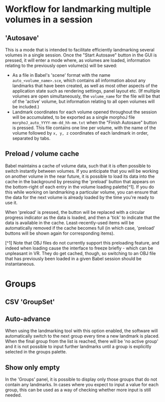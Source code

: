 # Workflow for landmarking multiple volumes in a session

## 'Autosave'
This is a mode that is intended to facilitate efficiently landmarking several volumes in a single session. Once the "Start Autosave" button in the GUI is pressed, it will enter a mode where, as volumes are loaded, information relating to the previously open volume(s) will be saved:
- As a file in Babel's 'scene' format with the name `auto_<volume_name>.sce`, which contains all information about any landmarks that have been created, as well as most other aspects of the application state such as rendering settings, panel layout etc. (If multiple volumes are open simultaneously, the `volume_name` for the file will be that of the 'active' volume, but information relating to all open volumes will be included.)
- Landmark coordinates for each volume opened throughout the session will be accumulated, to be exported as a single morphoJ file `morphoJ_auto_YYYY-mm-dd_hh-mm.txt` when the "Finish Autosave" button is pressed. This file contains one line per volume, with the name of the volume followed by `x, y, z` coordinates of each landmark in order, separated by tabs.

## Preload / volume cache
Babel maintains a cache of volume data, such that it is often possible to switch instantly between volumes. If you anticipate that you will be working on another volume in the near future, it is possible to load its data into the cache in the background by pressing the 'preload' button that appears on the bottom-right of each entry in the volume loading palette[^1]. If you do this while working on landmarking a particular volume, you can ensure that the data for the next volume is already loaded by the time you're ready to use it.

When 'preload' is pressed, the button will be replaced with a circular progress indicator as the data is loaded, and then a 'tick' to indicate that the data is available in the cache. Least-recently-used items will be automatically removed if the cache becomes full (in which case, 'preload' buttons will be shown again for corresponding items).


[^1] Note that OBJ files do not currently support this preloading feature, and indeed when loading cause the interface to freeze briefly - which can be unpleasant in VR. They do get cached, though, so switching to an OBJ file that has previously been loaded in a given Babel session should be instantaneous.



# Groups

## CSV 'GroupSet'

## Auto-advance
When using the landmarking tool with this option enabled, the software will automatically switch to the next group every time a new landmark is placed. When the final group from the list is reached, there will be 'no active group' and it is not possible to input further landmarks until a group is explicitly selected in the groups palette.

## Show only empty
In the 'Groups' panel, it is possible to display only those groups that do not contain any landmarks. In cases where you expect to input a value for each group, this can be used as a way of checking whether more input is still needed.